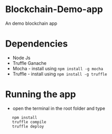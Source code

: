 # Blockchain-Demo-app
An demo blockchain app

# Dependencies
* Node Js
* Truffle Ganache
* Mocha - install using ```npm install -g mocha```
* Truffle - install using ```npm install -g truffle```

# Running the app
* open the terminal in the root folder and type
```
   npm install
   truffle compile
   truffle deploy
   ```

